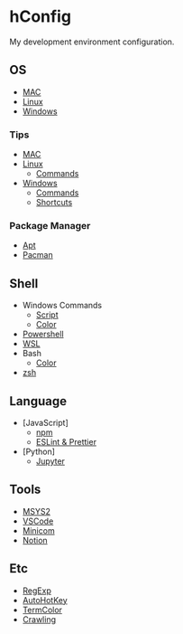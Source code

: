# hConfig

My development environment configuration.

## OS

- [MAC](docs/os/mac.md)
- [Linux](https://github.com/llHoYall/hConfig/wiki/Linux)
- [Windows](docs/os/windows.md)

### Tips

* [MAC](https://github.com/llHoYall/hConfig/wiki/MAC-Tips)
* [Linux](docs/tips/linux.md)
  + [Commands](docs/tips/linux_commands.md)
* [Windows](docs/tips/windows.md)
  + [Commands](docs/tips/windows_commands.md)
  + [Shortcuts](docs/tips/windows_shortcuts.md)

### Package Manager

- [Apt](https://github.com/llHoYall/hConfig/wiki/Apt)
- [Pacman](https://github.com/llHoYall/hConfig/wiki/Pacman)

## Shell

- Windows Commands
  - [Script](docs/shell/cmd_script.md)
  - [Color](docs/shell/cmd_color.md)
- [Powershell](docs/shell/powershell.md)
- [WSL](docs/shell/wsl.md)
- Bash
  - [Color](docs/shell/ansi_color.md)
- [zsh](docs/shell/zsh.md)

## Language

* [JavaScript]
  + [npm](docs/language/javascript/npm.md)
  + [ESLint & Prettier](docs/language/javascript/eslint_prettier.md)
* [Python]
  + [Jupyter](docs/language/python/jupyter.md)

## Tools

- [MSYS2](https://github.com/llHoYall/hConfig/wiki/MSYS2)
- [VSCode](docs/tool/vscode/vscode.md)
- [Minicom](https://github.com/llHoYall/hConfig/wiki/Minicom)
- [Notion](https://github.com/llHoYall/hConfig/wiki/Notion)

## Etc

- [RegExp](https://github.com/llHoYall/hConfig/wiki/Regular-Expressions)
- [AutoHotKey](docs/etc/autohotkey.md)
- [TermColor](https://github.com/llHoYall/hConfig/wiki/Terminal-Color)
- [Crawling](docs/etc/crawling.md)
